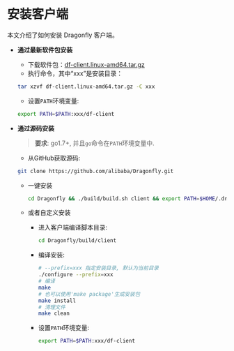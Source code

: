 # 安装客户端

本文介绍了如何安装 Dragonfly 客户端。

- **通过最新软件包安装**

  - 下载软件包：[df-client.linux-amd64.tar.gz](https://github.com/alibaba/Dragonfly/raw/master/package/df-client.linux-amd64.tar.gz)
  - 执行命令，其中“xxx”是安装目录：
  ```sh
  tar xzvf df-client.linux-amd64.tar.gz -C xxx
  ```
  - 设置`PATH`环境变量:
  ```sh
  export PATH=$PATH:xxx/df-client
  ```

- **通过源码安装**

  > **要求**: go1.7+, 并且`go`命令在`PATH`环境变量中.

  - 从GitHub获取源码:
  ```sh
  git clone https://github.com/alibaba/Dragonfly.git
  ```

  - 一键安装

    ```bash
    cd Dragonfly && ./build/build.sh client && export PATH=$HOME/.dragonfly/df-client:$PATH
    ```
  - 或者自定义安装
    - 进入客户端编译脚本目录:
        ```sh
        cd Dragonfly/build/client
        ```

    - 编译安装:
        ```sh
        # --prefix=xxx 指定安装目录, 默认为当前目录
        ./configure --prefix=xxx
        # 编译
        make
        # 也可以使用'make package'生成安装包
        make install
        # 清理文件
        make clean
        ```

    - 设置`PATH`环境变量:
        ```sh
        export PATH=$PATH:xxx/df-client
        ```
